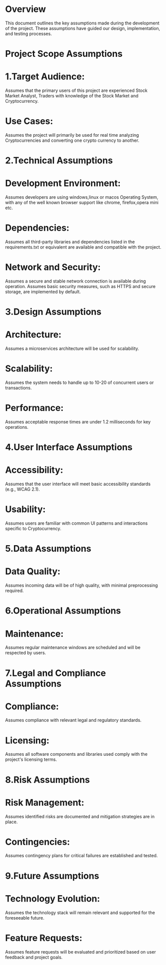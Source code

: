 # Overview
This document outlines the key assumptions made during the development of the project. These assumptions have guided our design, implementation, and testing processes.

# Project Scope Assumptions
# 1.Target Audience:
Assumes that the primary users of this project are experienced Stock Market Analyst, Traders with knowledge of the Stock Market and Cryptocurrency.

# Use Cases:
Assumes the project will primarily be used for real time analyzing Cryptocurrencies and converting one crypto currency to another.
# 2.Technical Assumptions
 # Development Environment:
Assumes developers are using windows,linux or macos Operating System, with any of the well known browser support like chrome, firefox,opera mini etc.
# Dependencies:
Assumes all third-party libraries and dependencies listed in the requirements.txt or equivalent are available and compatible with the project.
# Network and Security:
Assumes a secure and stable network connection is available during operation.
Assumes basic security measures, such as HTTPS and secure storage, are implemented by default.
# 3.Design Assumptions
# Architecture:
Assumes a microservices architecture will be used for scalability.
# Scalability:
Assumes the system needs to handle up to 10-20 of concurrent users or transactions.
# Performance:
Assumes acceptable response times are under 1.2 milliseconds for key operations.
# 4.User Interface Assumptions
# Accessibility:
Assumes that the user interface will meet basic accessibility standards (e.g., WCAG 2.1).
# Usability:
Assumes users are familiar with common UI patterns and interactions specific to Cryptocurrency.
# 5.Data Assumptions
# Data Quality:
Assumes incoming data will be of high quality, with minimal preprocessing required.
# 6.Operational Assumptions
# Maintenance:
Assumes regular maintenance windows are scheduled and will be respected by users.

# 7.Legal and Compliance Assumptions
# Compliance:
Assumes compliance with relevant legal and regulatory standards.
# Licensing:
Assumes all software components and libraries used comply with the project's licensing terms.
# 8.Risk Assumptions
# Risk Management:
Assumes identified risks are documented and mitigation strategies are in place.
# Contingencies:
Assumes contingency plans for critical failures are established and tested.
# 9.Future Assumptions
# Technology Evolution:
Assumes the technology stack will remain relevant and supported for the foreseeable future.
# Feature Requests:
Assumes feature requests will be evaluated and prioritized based on user feedback and project goals.
